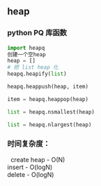## heap ##
### python PQ 库函数
```python
import heapq
创建一个空heap
heap = []
# 把 list heap 化
heapq.heapify(list)

heapq.heappush(heap, item)

item = heapq.heappop(heap)

list = heapq.nsmallest(heap)

list = heapq.nlargest(heap)

```
### 时间复杂度：
   create heap - O(N)  
   insert - O(logN)  
   delete - O(logN)  
